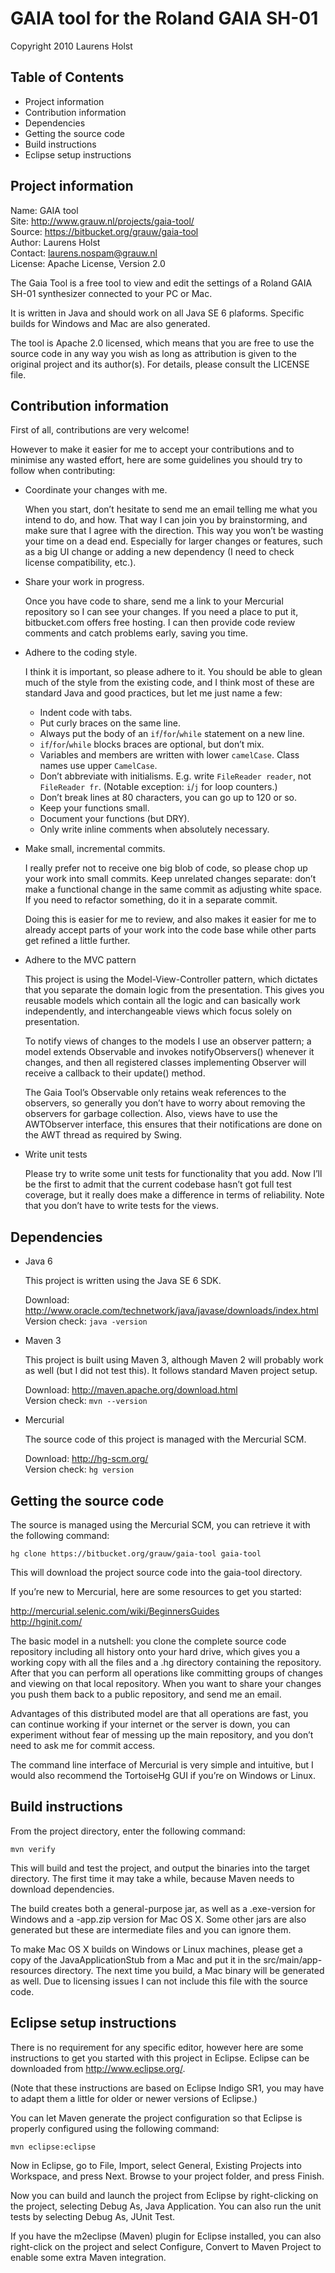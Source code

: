 GAIA tool for the Roland GAIA SH-01
===================================

Copyright 2010 Laurens Holst

Table of Contents
-----------------

- Project information
- Contribution information
- Dependencies
- Getting the source code
- Build instructions
- Eclipse setup instructions


Project information
-------------------

Name: GAIA tool  
Site: <http://www.grauw.nl/projects/gaia-tool/>  
Source: <https://bitbucket.org/grauw/gaia-tool>  
Author: Laurens Holst  
Contact: <laurens.nospam@grauw.nl>  
License: Apache License, Version 2.0

The Gaia Tool is a free tool to view and edit the settings of a Roland GAIA
SH-01 synthesizer connected to your PC or Mac.

It is written in Java and should work on all Java SE 6 plaforms. Specific
builds for Windows and Mac are also generated.

The tool is Apache 2.0 licensed, which means that you are free to use the source
code in any way you wish as long as attribution is given to the original project
and its author(s). For details, please consult the LICENSE file.


Contribution information
------------------------

First of all, contributions are very welcome!

However to make it easier for me to accept your contributions and to minimise
any wasted effort, here are some guidelines you should try to follow when
contributing:

  * Coordinate your changes with me.
    
    When you start, don’t hesitate to send me an email telling me what you
    intend to do, and how. That way I can join you by brainstorming, and make
    sure that I agree with the direction. This way you won’t be wasting your
    time on a dead end. Especially for larger changes or features, such as a big
    UI change or adding a new dependency (I need to check license compatibility,
    etc.).

  * Share your work in progress.
    
    Once you have code to share, send me a link to your Mercurial repository so
    I can see your changes. If you need a place to put it, bitbucket.com offers
    free hosting. I can then provide code review comments and catch problems
    early, saving you time.

  * Adhere to the coding style.

    I think it is important, so please adhere to it. You should be able to glean
    much of the style from the existing code, and I think most of these are
    standard Java and good practices, but let me just name a few:
    
      - Indent code with tabs.
      - Put curly braces on the same line.
      - Always put the body of an `if`/`for`/`while` statement on a new line.
      - `if`/`for`/`while` blocks braces are optional, but don’t mix.
      - Variables and members are written with lower `camelCase`. Class names
        use upper `CamelCase`.
      - Don’t abbreviate with initialisms. E.g. write `FileReader reader`, not
        `FileReader fr`. (Notable exception: `i`/`j` for loop counters.)
      - Don’t break lines at 80 characters, you can go up to 120 or so.
      - Keep your functions small.
      - Document your functions (but DRY).
      - Only write inline comments when absolutely necessary.

  * Make small, incremental commits.
    
    I really prefer not to receive one big blob of code, so please chop up your
    work into small commits. Keep unrelated changes separate: don’t make a
    functional change in the same commit as adjusting white space. If you need
    to refactor something, do it in a separate commit.
    
    Doing this is easier for me to review, and also makes it easier for me to
    already accept parts of your work into the code base while other parts get
    refined a little further.

  * Adhere to the MVC pattern
    
    This project is using the Model-View-Controller pattern, which dictates that
    you separate the domain logic from the presentation. This gives you reusable
    models which contain all the logic and can basically work independently, and
    interchangeable views which focus solely on presentation.
    
    To notify views of changes to the models I use an observer pattern; a model
    extends Observable and invokes notifyObservers() whenever it changes, and
    then all registered classes implementing Observer will receive a callback
    to their update() method.
    
    The Gaia Tool’s Observable only retains weak references to the observers, so
    generally you don’t have to worry about removing the observers for garbage
    collection. Also, views have to use the AWTObserver interface, this ensures
    that their notifications are done on the AWT thread as required by Swing.

* Write unit tests
    
    Please try to write some unit tests for functionality that you add. Now I’ll
    be the first to admit that the current codebase hasn’t got full test
    coverage, but it really does make a difference in terms of reliability.
    Note that you don’t have to write tests for the views.


Dependencies
------------

  * Java 6
    
    This project is written using the Java SE 6 SDK.
    
    Download: <http://www.oracle.com/technetwork/java/javase/downloads/index.html>  
    Version check: `java -version`

  * Maven 3
    
    This project is built using Maven 3, although Maven 2 will probably work as
    well (but I did not test this). It follows standard Maven project setup.
    
    Download: <http://maven.apache.org/download.html>  
    Version check: `mvn --version`

  * Mercurial
    
    The source code of this project is managed with the Mercurial SCM.
    
    Download: <http://hg-scm.org/>  
    Version check: `hg version`


Getting the source code
-----------------------

The source is managed using the Mercurial SCM, you can retrieve it with the
following command:

    hg clone https://bitbucket.org/grauw/gaia-tool gaia-tool

This will download the project source code into the gaia-tool directory.

If you’re new to Mercurial, here are some resources to get you started:

  <http://mercurial.selenic.com/wiki/BeginnersGuides>  
  <http://hginit.com/>

The basic model in a nutshell: you clone the complete source code repository
including all history onto your hard drive, which gives you a working copy
with all the files and a .hg directory containing the repository. After that
you can perform all operations like committing groups of changes and viewing
on that local repository. When you want to share your changes you push them
back to a public repository, and send me an email.

Advantages of this distributed model are that all operations are fast, you can
continue working if your internet or the server is down, you can experiment
without fear of messing up the main repository, and you don’t need to ask me
for commit access.

The command line interface of Mercurial is very simple and intuitive, but I
would also recommend the TortoiseHg GUI if you’re on Windows or Linux.


Build instructions
------------------

From the project directory, enter the following command:

    mvn verify

This will build and test the project, and output the binaries into the target
directory. The first time it may take a while, because Maven needs to download
dependencies.

The build creates both a general-purpose jar, as well as a .exe-version for
Windows and a -app.zip version for Mac OS X. Some other jars are also generated
but these are intermediate files and you can ignore them.

To make Mac OS X builds on Windows or Linux machines, please get a copy
of the JavaApplicationStub from a Mac and put it in the src/main/app-resources
directory. The next time you build, a Mac binary will be generated as well.
Due to licensing issues I can not include this file with the source code.


Eclipse setup instructions
--------------------------

There is no requirement for any specific editor, however here are some
instructions to get you started with this project in Eclipse. Eclipse can be
downloaded from <http://www.eclipse.org/>.

(Note that these instructions are based on Eclipse Indigo SR1, you may have to
adapt them a little for older or newer versions of Eclipse.)

You can let Maven generate the project configuration so that Eclipse is
properly configured using the following command:

    mvn eclipse:eclipse

Now in Eclipse, go to File, Import, select General, Existing Projects into
Workspace, and press Next. Browse to your project folder, and press Finish.

Now you can build and launch the project from Eclipse by right-clicking on
the project, selecting Debug As, Java Application. You can also run the
unit tests by selecting Debug As, JUnit Test.

If you have the m2eclipse (Maven) plugin for Eclipse installed, you can also
right-click on the project and select Configure, Convert to Maven Project
to enable some extra Maven integration.
